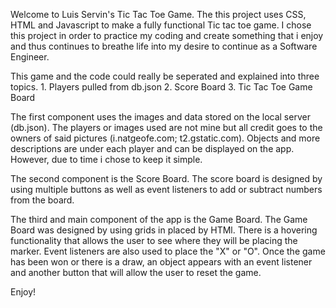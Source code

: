 Welcome to Luis Servin's Tic Tac Toe Game. 
The this project uses CSS, HTML and Javascript to make a fully functional Tic tac toe game. I chose this project in order to practice my coding and create something that i enjoy and thus continues to breathe life into my desire to continue as a Software Engineer. 

This game and the code could really be seperated and explained into three topics.
    1. Players pulled from db.json
    2. Score Board
    3. Tic Tac Toe Game Board

The first component uses the images and data stored on the local server (db.json). The players or images used are not mine but all credit goes to the owners of said pictures (i.natgeofe.com; t2.gstatic.com). Objects and more descriptions are under each player and can be displayed on the app. However, due to time i chose to keep it simple.

The second component is the Score Board. The score board is designed by using multiple buttons as well as event listeners to add or subtract numbers from the board. 

The third and main component of the app is the Game Board. The Game Board was designed by using grids in placed by HTMl. There is a hovering functionality that allows the user to see where they will be placing the marker. Event listeners are also used to place the "X" or "O". Once the game has been won or there is a draw, an object appears with an event listener and another button that will allow the user to reset the game. 

Enjoy!